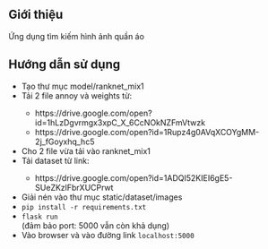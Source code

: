 ## Giới thiệu
Ứng dụng tìm kiếm hình ảnh quần áo

## Hướng dẫn sử dụng
<ul>
    <li>Tạo thư mục model/ranknet_mix1</li>
    <li>Tải 2 file annoy và weights từ:</li>
    <ul>
        <li>https://drive.google.com/open?id=1hLzDgvrmgx3xpC_X_6CcNOkNZFmVtwzk</li>
        <li>https://drive.google.com/open?id=1Rupz4g0AVqXCOYgMM-2j_fGoyxhq_hc5</li>
    </ul>
    <li> Cho 2 file vừa tải vào ranknet_mix1 </li>
    <li>Tải dataset từ link: </li>
    <ul>
        <li> https://drive.google.com/open?id=1ADQI52KIEI6gE5-SUeZKzlFbrXUCPrwt </li>
    </ul>
    <li>Giải nén vào thư mục static/dataset/images</li>
    <li> <code>pip install -r requirements.txt</code> </li>
    <li><code>flask run</code></li>(đảm bảo port: 5000 vẫn còn khả dụng)
    <li>Vào browser và vào đường link <code>localhost:5000</code> </li>
</ul>